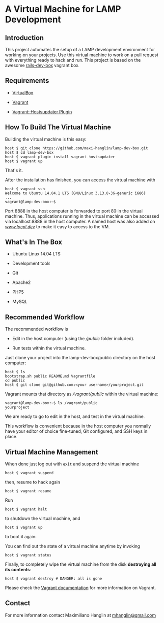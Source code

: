 # A Virtual Machine for LAMP Development

## Introduction

This project automates the setup of a LAMP development environment for working on your projects. Use this virtual machine to work on a pull request with everything ready to hack and run. This project is based on the awesome [rails-dev-box](https://github.com/rails/rails-dev-box) vagrant box.

## Requirements

* [VirtualBox](https://www.virtualbox.org)

* [Vagrant](http://vagrantup.com)

* [Vagrant::Hostsupdater Plugin](https://github.com/cogitatio/vagrant-hostsupdater)

## How To Build The Virtual Machine

Building the virtual machine is this easy:

    host $ git clone https://github.com/maxi-hanglin/lamp-dev-box.git
    host $ cd lamp-dev-box
    host $ vagrant plugin install vagrant-hostsupdater
    host $ vagrant up

That's it.

After the installation has finished, you can access the virtual machine with

    host $ vagrant ssh
    Welcome to Ubuntu 14.04.1 LTS (GNU/Linux 3.13.0-36-generic i686)
    ...
    vagrant@lamp-dev-box:~$

Port 8888 in the host computer is forwarded to port 80 in the virtual machine. Thus, applications running in the virtual machine can be accessed via localhost:8888 in the host computer. A named host was also added on _www.local.dev_ to make it easy to access to the VM.

## What's In The Box

* Ubuntu Linux 14.04 LTS

* Development tools

* Git

* Apache2

* PHP5

* MySQL

## Recommended Workflow

The recommended workflow is

* Edit in the host computer (using the _/public_ folder included).

* Run tests within the virtual machine.

Just clone your project into the lamp-dev-box/public directory on the host computer:

    host $ ls
    bootstrap.sh public README.md Vagrantfile
    cd public
    host $ git clone git@github.com:<your username>/yourproject.git

Vagrant mounts that directory as _/vagrant/public_ within the virtual machine:

    vagrant@lamp-dev-box:~$ ls /vagrant/public
    yourproject

We are ready to go to edit in the host, and test in the virtual machine.

This workflow is convenient because in the host computer you normally have your editor of choice fine-tuned, Git configured, and SSH keys in place.

## Virtual Machine Management

When done just log out with `exit` and suspend the virtual machine

    host $ vagrant suspend

then, resume to hack again

    host $ vagrant resume

Run

    host $ vagrant halt

to shutdown the virtual machine, and

    host $ vagrant up

to boot it again.

You can find out the state of a virtual machine anytime by invoking

    host $ vagrant status

Finally, to completely wipe the virtual machine from the disk **destroying all its contents**:

    host $ vagrant destroy # DANGER: all is gone

Please check the [Vagrant documentation](http://docs.vagrantup.com/v2/) for more information on Vagrant.

## Contact

For more information contact Maximiliano Hanglin at mhanglin@gmail.com
